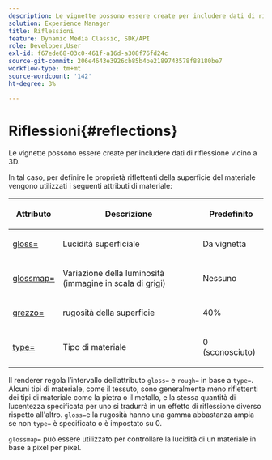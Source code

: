```yaml
---
description: Le vignette possono essere create per includere dati di riflessione vicino a 3D.
solution: Experience Manager
title: Riflessioni
feature: Dynamic Media Classic, SDK/API
role: Developer,User
exl-id: f67ede68-03c0-461f-a16d-a308f76fd24c
source-git-commit: 206e4643e3926cb85b4be2189743578f88180be7
workflow-type: tm+mt
source-wordcount: '142'
ht-degree: 3%

---
```


# Riflessioni{#reflections}

Le vignette possono essere create per includere dati di riflessione vicino a 3D.

In tal caso, per definire le proprietà riflettenti della superficie del materiale vengono utilizzati i seguenti attributi di materiale:

<table id="table_8769C726A17E412FB41F7CB87690B1FE"> 
 <thead> 
  <tr> 
   <th class="entry"> <p>Attributo </p> </th> 
   <th class="entry"> <p>Descrizione </p> </th> 
   <th class="entry"> <p>Predefinito </p> </th> 
  </tr> 
 </thead>
 <tbody> 
  <tr> 
   <td> <p><a href="../../../../../../ir-api/http-protocol/image-rendering-api-ref/c-ir-http-protocol-ref/c-ir-http-protocol-command-reference/r-ir-http-gloss.md#reference-325aef2ee51e4e1584a06047427340ca" type="reference" format="dita" scope="local"> <span class="codeph"> gloss=</span> </a> </p> </td> 
   <td> <p>Lucidità superficiale </p> </td> 
   <td> <p>Da vignetta </p> </td> 
  </tr> 
  <tr> 
   <td> <p> <a href="../../../../../../ir-api/http-protocol/image-rendering-api-ref/c-ir-http-protocol-ref/c-ir-http-protocol-command-reference/r-ir-glossmap.md#reference-99940148ae6a401482b2d03c68530f3a" type="reference" format="dita" scope="local"> <span class="codeph"> glossmap=  </span> </a> </p> </td> 
   <td> <p>Variazione della luminosità (immagine in scala di grigi) </p> </td> 
   <td> <p>Nessuno </p> </td> 
  </tr> 
  <tr> 
   <td> <p> <a href="../../../../../../ir-api/http-protocol/image-rendering-api-ref/c-ir-http-protocol-ref/c-ir-http-protocol-command-reference/r-ir-rough.md#reference-00add846b09f4dc39420bda1ca414180" type="reference" format="dita" scope="local"> <span class="codeph"> grezzo=  </span> </a> </p> </td> 
   <td> <p>rugosità della superficie </p> </td> 
   <td> <p>40% </p> </td> 
  </tr> 
  <tr> 
   <td> <p> <a href="../../../../../../ir-api/http-protocol/image-rendering-api-ref/c-ir-http-protocol-ref/c-ir-http-protocol-command-reference/r-ir-http-type.md#reference-128c7de89e2d46838019b560f3f84a35" type="reference" format="dita" scope="local"> <span class="codeph"> type=</span> </a> </p> </td> 
   <td> <p>Tipo di materiale </p> </td> 
   <td> <p>0 (sconosciuto) </p> </td> 
  </tr> 
 </tbody> 
</table>

Il renderer regola l’intervallo dell’attributo `gloss=` e `rough=` in base a `type=`. Alcuni tipi di materiale, come il tessuto, sono generalmente meno riflettenti dei tipi di materiale come la pietra o il metallo, e la stessa quantità di lucentezza specificata per uno si tradurrà in un effetto di riflessione diverso rispetto all&#39;altro. `gloss=`e la rugosità hanno una gamma abbastanza ampia se non  `type=` è specificato o è impostato su 0.

`glossmap=` può essere utilizzato per controllare la lucidità di un materiale in base a pixel per pixel.
